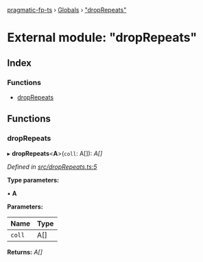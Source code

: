 [pragmatic-fp-ts](../README.md) › [Globals](../globals.md) › ["dropRepeats"](_droprepeats_.md)

# External module: "dropRepeats"

## Index

### Functions

* [dropRepeats](_droprepeats_.md#droprepeats)

## Functions

###  dropRepeats

▸ **dropRepeats**<**A**>(`coll`: A[]): *A[]*

*Defined in [src/dropRepeats.ts:5](https://github.com/hermann-p/pragmatic-fp-ts/blob/44257be/src/dropRepeats.ts#L5)*

**Type parameters:**

▪ **A**

**Parameters:**

Name | Type |
------ | ------ |
`coll` | A[] |

**Returns:** *A[]*
